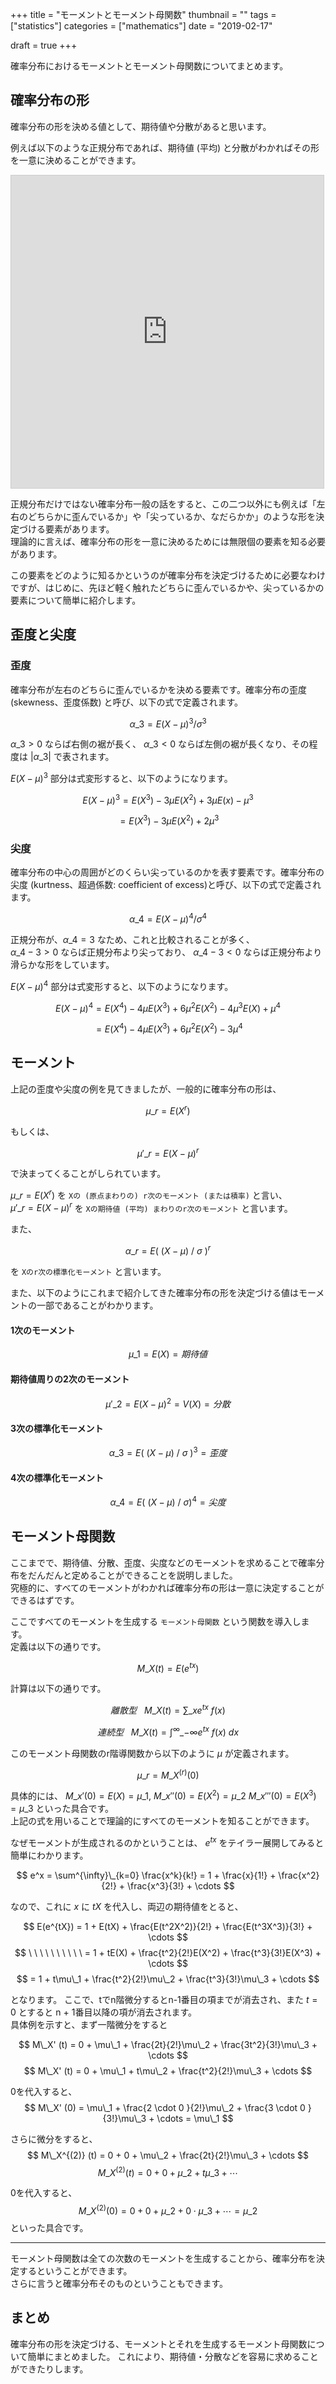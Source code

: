 +++
title = "モーメントとモーメント母関数"
thumbnail = ""
tags = ["statistics"]
categories = ["mathematics"]
date = "2019-02-17"

draft = true
+++

確率分布におけるモーメントとモーメント母関数についてまとめます。

## 確率分布の形

確率分布の形を決める値として、期待値や分散があると思います。

例えば以下のような正規分布であれば、期待値 (平均) と分散がわかればその形を一意に決めることができます。

<div class="graph">
<iframe src="https://www.desmos.com/calculator/y74evjucyh?embed" width="500px" height="500px" style="border: 1px solid #ccc" frameborder=0></iframe>
</div>

正規分布だけではない確率分布一般の話をすると、この二つ以外にも例えば「左右のどちらかに歪んでいるか」や「尖っているか、なだらかか」のような形を決定づける要素があります。\
理論的に言えば、確率分布の形を一意に決めるためには無限個の要素を知る必要があります。

この要素をどのように知るかというのが確率分布を決定づけるために必要なわけですが、はじめに、先ほど軽く触れたどちらに歪んでいるかや、尖っているかの要素について簡単に紹介します。


## 歪度と尖度

### 歪度

確率分布が左右のどちらに歪んでいるかを決める要素です。確率分布の歪度 (skewness、歪度係数) と呼び、以下の式で定義されます。

$$
\alpha\_3 = E(X - \mu)^3 / \sigma ^3
$$

$\alpha\_3 \gt 0$ ならば右側の裾が長く、 $\alpha\_3 \lt 0$ ならば左側の裾が長くなり、その程度は $|\alpha\_3|$ で表されます。

$E(X - \mu)^3$ 部分は式変形すると、以下のようになります。

$$
E(X - \mu)^3 = E(X^3) - 3\mu E(X^2) + 3\mu E(x) - \mu^3
$$

$$
 = E(X^3) - 3\mu E(X^2) + 2\mu^3
$$

### 尖度

確率分布の中心の周囲がどのくらい尖っているのかを表す要素です。確率分布の尖度 (kurtness、超過係数: coefficient of excess)と呼び、以下の式で定義されます。

$$
\alpha\_4 = E(X - \mu)^4 / \sigma ^4
$$

正規分布が、$\alpha\_4 = 3$ なため、これと比較されることが多く、\
$\alpha\_4 - 3 \gt 0$ ならば正規分布より尖っており、 $\alpha\_4 - 3 \lt 0$ ならば正規分布より滑らかな形をしています。


$E(X - \mu)^4$ 部分は式変形すると、以下のようになります。

$$
E(X - \mu)^4 = E(X^4) - 4\mu E(X^3) + 6\mu^2 E(X^2) - 4\mu^3 E(X) + \mu^4
$$

$$
 = E(X^4) - 4\mu E(X^3) + 6\mu^2 E(X^2) - 3\mu^4
$$

## モーメント

上記の歪度や尖度の例を見てきましたが、一般的に確率分布の形は、

$$
\mu\_r = E(X^r)
$$

もしくは、

$$
\mu'\_r = E(X - \mu)^r
$$

で決まってくることがしられています。

$\mu\_r = E(X^r)$ を `Xの (原点まわりの) r次のモーメント (または積率)` と言い、\
$\mu'\_r = E(X - \mu)^r$ を `Xの期待値 (平均) まわりのr次のモーメント` と言います。

また、

$$
\alpha\_r = E (\ (X - \mu)\ /\ \sigma\ )^r
$$

を `Xのr次の標準化モーメント` と言います。

また、以下のようにこれまで紹介してきた確率分布の形を決定づける値はモーメントの一部であることがわかります。

#### 1次のモーメント
$$
\mu\_1 = E(X) = 期待値
$$

#### 期待値周りの2次のモーメント
$$
\mu'\_2 = E(X - \mu)^2 = V(X) = 分散
$$

#### 3次の標準化モーメント
$$
\alpha\_3 = E (\ (X - \mu)\ /\ \sigma\ )^3 = 歪度
$$

#### 4次の標準化モーメント
$$ 
\alpha\_4 = E (\ (X - \mu)\ /\ \sigma)^4 = 尖度
$$


## モーメント母関数

ここまでで、期待値、分散、歪度、尖度などのモーメントを求めることで確率分布をだんだんと定めることができることを説明しました。\
究極的に、すべてのモーメントがわかれば確率分布の形は一意に決定することができるはずです。


ここですべてのモーメントを生成する `モーメント母関数` という関数を導入します。\
定義は以下の通りです。

$$
M\_X(t) = E(e^{tx})
$$

計算は以下の通りです。

$$
離散型\ \ \ M\_X(t) = \sum\_x e^{tx}\ f(x)
$$


$$
連続型\ \ \ M\_X(t) = \int^{\infty}\_{-\infty} e^{tx}\ f(x) \ dx
$$

このモーメント母関数のr階導関数から以下のように $\mu$ が定義されます。

$$
\mu\_r = M\_X^{( r )} (0)
$$

具体的には、 $M\_x'(0) = E(X) = \mu\_1$, $M\_x''(0) = E(X^2)= \mu\_2$ $M\_x'''(0) = E(X^3) = \mu\_3$ といった具合です。\
上記の式を用いることで理論的にすべてのモーメントを知ることができます。

なぜモーメントが生成されるのかということは、 $e^{tx}$ をテイラー展開してみると簡単にわかります。

$$
e^x = \sum^{\infty}\_{k=0} \frac{x^k}{k!} = 1 + \frac{x}{1!} + \frac{x^2}{2!} + \frac{x^3}{3!} + \cdots 
$$

なので、これに $x$ に $tX$ を代入し、両辺の期待値をとると、

$$
E(e^{tX}) = 1 + E(tX) + \frac{E(t^2X^2)}{2!} + \frac{E(t^3X^3)}{3!} + \cdots
$$
$$
\ \ \ \ \ \ \ \ \ \  = 1 + tE(X) + \frac{t^2}{2!}E(X^2) + \frac{t^3}{3!}E(X^3) + \cdots
$$
$$
= 1 + t\mu\_1 + \frac{t^2}{2!}\mu\_2 + \frac{t^3}{3!}\mu\_3 + \cdots
$$

となります。
ここで、tでn階微分するとn-1番目の項までが消去され、また $t = 0$ とすると n + 1番目以降の項が消去されます。\
具体例を示すと、まず一階微分をすると

$$
M\_X' (t) = 0 + \mu\_1 + \frac{2t}{2!}\mu\_2 + \frac{3t^2}{3!}\mu\_3 + \cdots
$$
$$
M\_X' (t) = 0 + \mu\_1 + t\mu\_2 + \frac{t^2}{2!}\mu\_3 + \cdots
$$

0を代入すると、
$$
M\_X' (0) = \mu\_1 + \frac{2 \cdot 0 }{2!}\mu\_2 + \frac{3 \cdot 0 }{3!}\mu\_3 + \cdots = \mu\_1
$$

さらに微分をすると、
$$
M\_X^{(2)} (t) = 0 + 0 + \mu\_2 + \frac{2t}{2!}\mu\_3 + \cdots
$$
$$
M\_X^{(2)} (t) = 0 + 0 + \mu\_2 + t\mu\_3 + \cdots
$$

0を代入すると、
$$
M\_X^{(2)} (0) = 0 + 0 + \mu\_2 + 0 \cdot \mu\_3 + \cdots = \mu\_2
$$
といった具合です。

---

モーメント母関数は全ての次数のモーメントを生成することから、確率分布を決定するということができます。\
さらに言うと確率分布そのものということもできます。

## まとめ

確率分布の形を決定づける、モーメントとそれを生成するモーメント母関数について簡単にまとめました。
これにより、期待値・分散などを容易に求めることができたりします。

